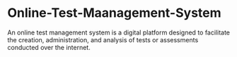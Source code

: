 # Online-Test-Maanagement-System
An online test management system is a digital platform designed to facilitate the creation, administration, and analysis of tests or assessments conducted over the internet.
